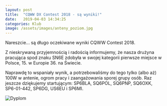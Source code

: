 ```yaml
---
layout: post
title:  "CQWW DX Contest 2018 - są wyniki!"
date:   2019-04-03 14:34:25
categories: Klub
image: /assets/images/anteny_poziom.jpg
---
```


Nareszcie... są długo oczekiwane wyniki CQWW Contest 2018.

Z nieskrywaną przyjemnością i radością informujemy, że nasza drużyna pracująca spod znaku SN6E zdobyła w swojej
kategorii
pierwsze miejsce w Polsce, 15. w Europie 36. na Świecie.

Naprawdę to wspaniały wynik, a potrzebowaliśmy do tego tylko (albo aż) 100W w antenie, ogrom pracy i zaangażowania
sporej grupy osób. Raz jeszcze dziękujemy startującym: SP6BLA, SQ6POL, SQ6PNP, SQ6OXK, SP6-01-442, SP6DG, US6EU i SP6MI.

![Dyplom]({attach}/assets/article_images/2019-04-03/dyplom.png)
